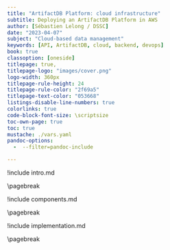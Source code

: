 ```yaml
---
title: "ArtifactDB Platform: cloud infrastructure"
subtitle: Deploying an ArtifactDB Platform in AWS
author: [Sébastien Lelong / DSSC]
date: "2023-04-07"
subject: "Cloud-based data management"
keywords: [API, ArtifactDB, cloud, backend, devops]
book: true
classoption: [oneside]
titlepage: true,
titlepage-logo: "images/cover.png"
logo-width: 360px
titlepage-rule-height: 24
titlepage-rule-color: "2f69a5"
titlepage-text-color: "053668"
listings-disable-line-numbers: true
colorlinks: true
code-block-font-size: \scriptsize
toc-own-page: true
toc: true
mustache: ./vars.yaml
pandoc-options:
  -  --filter=pandoc-include

---
```


!include intro.md

\pagebreak

!include components.md

\pagebreak

!include implementation.md

\pagebreak

